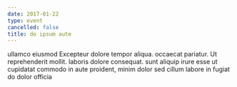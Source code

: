 ```yaml
---
date: 2017-01-22
type: event
cancelled: false
title: do ipsum aute
---
```

ullamco eiusmod Excepteur dolore tempor aliqua. occaecat pariatur. Ut reprehenderit mollit. laboris dolore consequat. sunt aliquip irure esse ut cupidatat commodo in aute proident, minim dolor sed cillum labore in fugiat do dolor officia